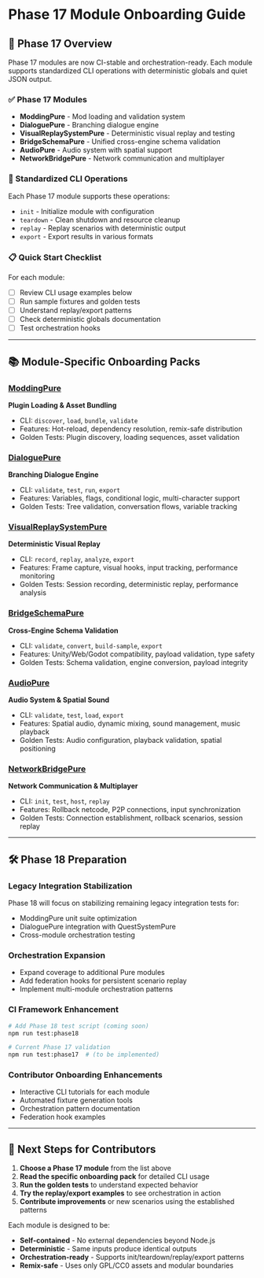# Phase 17 Module Onboarding Guide

## 🚀 Phase 17 Overview

Phase 17 modules are now CI-stable and orchestration-ready. Each module supports standardized CLI operations with deterministic globals and quiet JSON output.

### ✅ Phase 17 Modules
- **ModdingPure** - Mod loading and validation system
- **DialoguePure** - Branching dialogue engine  
- **VisualReplaySystemPure** - Deterministic visual replay and testing
- **BridgeSchemaPure** - Unified cross-engine schema validation
- **AudioPure** - Audio system with spatial support
- **NetworkBridgePure** - Network communication and multiplayer

### 🎯 Standardized CLI Operations

Each Phase 17 module supports these operations:
- `init` - Initialize module with configuration
- `teardown` - Clean shutdown and resource cleanup
- `replay` - Replay scenarios with deterministic output
- `export` - Export results in various formats

### 📋 Quick Start Checklist

For each module:
- [ ] Review CLI usage examples below
- [ ] Run sample fixtures and golden tests
- [ ] Understand replay/export patterns
- [ ] Check deterministic globals documentation
- [ ] Test orchestration hooks

---

## 📚 Module-Specific Onboarding Packs

### [ModdingPure](onboarding/ModdingPure-onboarding.md)
**Plugin Loading & Asset Bundling**
- CLI: `discover`, `load`, `bundle`, `validate`
- Features: Hot-reload, dependency resolution, remix-safe distribution
- Golden Tests: Plugin discovery, loading sequences, asset validation

### [DialoguePure](onboarding/DialoguePure-onboarding.md) 
**Branching Dialogue Engine**
- CLI: `validate`, `test`, `run`, `export`
- Features: Variables, flags, conditional logic, multi-character support
- Golden Tests: Tree validation, conversation flows, variable tracking

### [VisualReplaySystemPure](onboarding/VisualReplaySystemPure-onboarding.md)
**Deterministic Visual Replay**
- CLI: `record`, `replay`, `analyze`, `export`
- Features: Frame capture, visual hooks, input tracking, performance monitoring
- Golden Tests: Session recording, deterministic replay, performance analysis

### [BridgeSchemaPure](onboarding/BridgeSchemaPure-onboarding.md)
**Cross-Engine Schema Validation**
- CLI: `validate`, `convert`, `build-sample`, `export`
- Features: Unity/Web/Godot compatibility, payload validation, type safety
- Golden Tests: Schema validation, engine conversion, payload integrity

### [AudioPure](onboarding/AudioPure-onboarding.md)
**Audio System & Spatial Sound**
- CLI: `validate`, `test`, `load`, `export`
- Features: Spatial audio, dynamic mixing, sound management, music playback
- Golden Tests: Audio configuration, playback validation, spatial positioning

### [NetworkBridgePure](onboarding/NetworkBridgePure-onboarding.md)
**Network Communication & Multiplayer**
- CLI: `init`, `test`, `host`, `replay`
- Features: Rollback netcode, P2P connections, input synchronization
- Golden Tests: Connection establishment, rollback scenarios, session replay

---

## 🛠️ Phase 18 Preparation

### Legacy Integration Stabilization
Phase 18 will focus on stabilizing remaining legacy integration tests for:
- ModdingPure unit suite optimization
- DialoguePure integration with QuestSystemPure
- Cross-module orchestration testing

### Orchestration Expansion
- Expand coverage to additional Pure modules
- Add federation hooks for persistent scenario replay
- Implement multi-module orchestration patterns

### CI Framework Enhancement
```bash
# Add Phase 18 test script (coming soon)
npm run test:phase18

# Current Phase 17 validation
npm run test:phase17  # (to be implemented)
```

### Contributor Onboarding Enhancements
- Interactive CLI tutorials for each module
- Automated fixture generation tools
- Orchestration pattern documentation
- Federation hook examples

---

## 🎯 Next Steps for Contributors

1. **Choose a Phase 17 module** from the list above
2. **Read the specific onboarding pack** for detailed CLI usage
3. **Run the golden tests** to understand expected behavior
4. **Try the replay/export examples** to see orchestration in action
5. **Contribute improvements** or new scenarios using the established patterns

Each module is designed to be:
- **Self-contained** - No external dependencies beyond Node.js
- **Deterministic** - Same inputs produce identical outputs
- **Orchestration-ready** - Supports init/teardown/replay/export patterns
- **Remix-safe** - Uses only GPL/CC0 assets and modular boundaries
